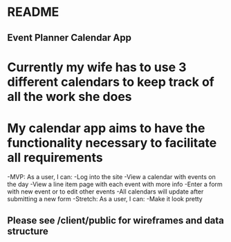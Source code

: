 # README

## Event Planner Calendar App

# Currently my wife has to use 3 different calendars to keep track of all the work she does

# My calendar app aims to have the functionality necessary to facilitate all requirements

-MVP: As a user, I can:
-Log into the site
-View a calendar with events on the day
-View a line item page with each event with more info
-Enter a form with new event or to edit other events
-All calendars will update after submitting a new form
-Stretch: As a user, I can:
-Make it look pretty

## Please see /client/public for wireframes and data structure
